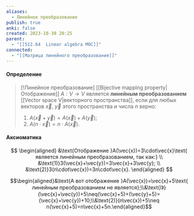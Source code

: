 ```yaml
---
aliases:
  - Линейное преобразование
publish: true
anki: false
created: 2023-10-30 20:25
parent:
  - "[[512.64  Linear algebra MOC]]"
connected:
  - "[[Матрица линейного преобразования]]"
---
```

#### Определение
> [!Линейное преобразование]
> [[Bijective mapping property|Отображение]] $A: V \rightarrow V$ является **линейным преобразованием** [[Vector space V|векторного пространства]], если для любых векторов $\vec{x}{,}\ \vec{y}$  этого пространства и числа $n$ верно:
> 1) $A(\vec{x}+\vec{y})=A(\vec{x}) + A(\vec{y})$;
> 2) $A(n\cdot\vec{x})=n\cdot A(\vec{x})$.

#### Аксиоматика
$$
\begin{aligned}
&\text{Отображение }A(\vec{x})=3\cdot\vec{x}\text{ является линейным преобразованием, так как:} \\
&\text{1)}3(\vec{x}+\vec{y})=3\vec{x}+3\vec{y}; \\
&\text{2)}3(n\cdot\vec{x})=3n\cdot\vec{x}.
\end{aligned}
$$

$$\begin{aligned}&\text{А вот отображение }A(\vec{x})=\vec{x}+5\text{ линейным преобразованием не является};\\&\text{ا》}(\vec{x}+\vec{y})+5\neq(\vec{x}+5)+(\vec{y}+5)=(\vec{x}+\vec{y})+10;\\&\text{2)}(n\vec{x})+5\neq n(\vec{x}+5)=n\vec{x}+5n.\end{aligned}$$



















